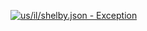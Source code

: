 [![us/il/shelby.json - Exception](https://img.shields.io/badge/us/il/shelby.json-Exception-red)](https://github.com/openaddresses/openaddresses/tree/master/sources/us/il/shelby.json)